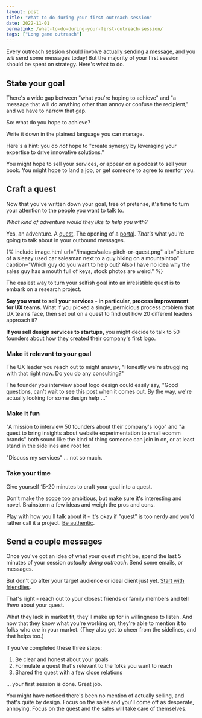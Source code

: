 ```yaml
---
layout: post
title: "What to do during your first outreach session"
date: 2022-11-01
permalink: /what-to-do-during-your-first-outreach-session/
tags: ["Long game outreach"]
---
```


Every outreach session should involve [actually sending a message](https://garden.briandavidhall.com/every-outreach-session-should-involve-actually-sending-a-message), and you _will_ send some messages today! But the majority of your first session should be spent on strategy. Here's what to do.

## State your goal

There's a wide gap between "what you're hoping to achieve" and "a message that will do anything other than annoy or confuse the recipient," and we have to narrow that gap.

So: what do you hope to achieve?

Write it down in the plainest language you can manage.

Here's a hint: you do _not_ hope to "create synergy by leveraging your expertise to drive innovative solutions."

You might hope to sell your services, or appear on a podcast to sell your book. You might hope to land a job, or get someone to agree to mentor you.

## Craft a quest

Now that you've written down your goal, free of pretense, it's time to turn your attention to the people you want to talk to.

_What kind of adventure would they like to help you with?_

Yes, an adventure. A [quest](https://garden.briandavidhall.com/quests-are-better-than-pitches). The opening of a [portal](https://www.ribbonfarm.com/2014/06/25/portals-and-flags/). _That's_ what you're going to talk about in your outbound messages.

{% include image.html
  url="/images/sales-pitch-or-quest.png"
  alt="picture of a sleazy used car salesman next to a guy hiking on a mountaintop"
  caption="Which guy do you want to help out? Also I have no idea why the sales guy has a mouth full of keys, stock photos are weird." %}

The easiest way to turn your selfish goal into an irresistible quest is to embark on a research project.

**Say you want to sell your services - in particular, process improvement for UX teams.** What if you picked a single, pernicious process problem that UX teams face, then set out on a quest to find out how 20 different leaders approach it?

**If you sell design services to startups,** you might decide to talk to 50 founders about how they created their company's first logo.

### Make it relevant to your goal

The UX leader you reach out to might answer, "Honestly we're struggling with that right now. Do you do any consulting?"

The founder you interview about logo design could easily say, "Good questions, can't wait to see this post when it comes out. By the way, we're actually looking for some design help ..."

### Make it fun

"A mission to interview 50 founders about their company's logo" and "a quest to bring insights about website experimentation to small ecomm brands" both sound like the kind of thing someone can join in on, or at least stand in the sidelines and root for.

"Discuss my services" ... not so much.

### Take your time

Give yourself 15-20 minutes to craft your goal into a quest. 

Don't make the scope too ambitious, but make sure it's interesting and novel. Brainstorm a few ideas and weigh the pros and cons. 

Play with how you'll talk about it - it's okay if "quest" is too nerdy and you'd rather call it a project. [Be authentic](https://garden.briandavidhall.com/be-authentic-and-if-you-can-t-be-authentic-look-for-the-exit).

## Send a couple messages

Once you've got an idea of what your quest might be, spend the last 5 minutes of your session _actually doing outreach_. Send some emails, or messages.

But don't go after your target audience or ideal client just yet. [Start with friendlies](https://garden.briandavidhall.com/start-with-friendlies). 

That's right - reach out to your closest friends or family members and tell _them_ about your quest. 

What they lack in market fit, they'll make up for in willingness to listen. And now that they know what you're working on, they're able to mention it to folks who _are_ in your market. (They also get to cheer from the sidelines, and that helps too.)

If you've completed these three steps:

1. Be clear and honest about your goals
2. Formulate a quest that's relevant to the folks you want to reach
3. Shared the quest with a few close relations

... your first session is done. Great job.

You might have noticed there's been no mention of actually selling, and that's quite by design. Focus on the sales and you'll come off as desperate, annoying. Focus on the quest and the sales will take care of themselves.
